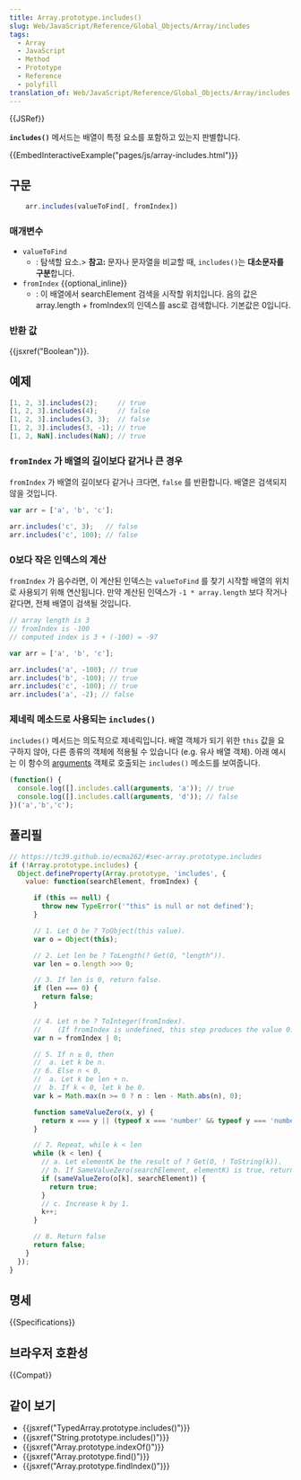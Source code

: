 ```yaml
---
title: Array.prototype.includes()
slug: Web/JavaScript/Reference/Global_Objects/Array/includes
tags:
  - Array
  - JavaScript
  - Method
  - Prototype
  - Reference
  - polyfill
translation_of: Web/JavaScript/Reference/Global_Objects/Array/includes
---
```


{{JSRef}}

**`includes()`** 메서드는 배열이 특정 요소를 포함하고 있는지 판별합니다.

{{EmbedInteractiveExample("pages/js/array-includes.html")}}

## 구문

```js
    arr.includes(valueToFind[, fromIndex])
```

### 매개변수

- `valueToFind`
  - : 탐색할 요소.> **참고:** 문자나 문자열을 비교할 때, `includes()`는 **대소문자를 구분**합니다.
- `fromIndex` {{optional_inline}}
  - : 이 배열에서 searchElement 검색을 시작할 위치입니다. 음의 값은 array.length + fromIndex의 인덱스를 asc로 검색합니다. 기본값은 0입니다.

### 반환 값

{{jsxref("Boolean")}}.

## 예제

```js
[1, 2, 3].includes(2);     // true
[1, 2, 3].includes(4);     // false
[1, 2, 3].includes(3, 3);  // false
[1, 2, 3].includes(3, -1); // true
[1, 2, NaN].includes(NaN); // true
```

### `fromIndex` 가 배열의 길이보다 같거나 큰 경우

`fromIndex` 가 배열의 길이보다 같거나 크다면, `false` 를 반환합니다. 배열은 검색되지 않을 것입니다.

```js
var arr = ['a', 'b', 'c'];

arr.includes('c', 3);   // false
arr.includes('c', 100); // false
```

### 0보다 작은 인덱스의 계산

`fromIndex` 가 음수라면, 이 계산된 인덱스는 `valueToFind` 를 찾기 시작할 배열의 위치로 사용되기 위해 연산됩니다. 만약 계산된 인덱스가 `-1 * array.length` 보다 작거나 같다면, 전체 배열이 검색될 것입니다.

```js
// array length is 3
// fromIndex is -100
// computed index is 3 + (-100) = -97

var arr = ['a', 'b', 'c'];

arr.includes('a', -100); // true
arr.includes('b', -100); // true
arr.includes('c', -100); // true
arr.includes('a', -2); // false
```

### 제네릭 메소드로 사용되는 `includes()`

`includes()` 메서드는 의도적으로 제네릭입니다. 배열 객체가 되기 위한 `this` 값을 요구하지 않아, 다른 종류의 객체에 적용될 수 있습니다 (e.g. 유사 배열 객체). 아래 예시는 이 함수의 [arguments](/ko/docs/Web/JavaScript/Reference/Functions/arguments) 객체로 호출되는 `includes()` 메소드를 보여줍니다.

```js
(function() {
  console.log([].includes.call(arguments, 'a')); // true
  console.log([].includes.call(arguments, 'd')); // false
})('a','b','c');
```

## 폴리필

```js
// https://tc39.github.io/ecma262/#sec-array.prototype.includes
if (!Array.prototype.includes) {
  Object.defineProperty(Array.prototype, 'includes', {
    value: function(searchElement, fromIndex) {

      if (this == null) {
        throw new TypeError('"this" is null or not defined');
      }

      // 1. Let O be ? ToObject(this value).
      var o = Object(this);

      // 2. Let len be ? ToLength(? Get(O, "length")).
      var len = o.length >>> 0;

      // 3. If len is 0, return false.
      if (len === 0) {
        return false;
      }

      // 4. Let n be ? ToInteger(fromIndex).
      //    (If fromIndex is undefined, this step produces the value 0.)
      var n = fromIndex | 0;

      // 5. If n ≥ 0, then
      //  a. Let k be n.
      // 6. Else n < 0,
      //  a. Let k be len + n.
      //  b. If k < 0, let k be 0.
      var k = Math.max(n >= 0 ? n : len - Math.abs(n), 0);

      function sameValueZero(x, y) {
        return x === y || (typeof x === 'number' && typeof y === 'number' && isNaN(x) && isNaN(y));
      }

      // 7. Repeat, while k < len
      while (k < len) {
        // a. Let elementK be the result of ? Get(O, ! ToString(k)).
        // b. If SameValueZero(searchElement, elementK) is true, return true.
        if (sameValueZero(o[k], searchElement)) {
          return true;
        }
        // c. Increase k by 1.
        k++;
      }

      // 8. Return false
      return false;
    }
  });
}
```

## 명세

{{Specifications}}

## 브라우저 호환성

{{Compat}}

## 같이 보기

- {{jsxref("TypedArray.prototype.includes()")}}
- {{jsxref("String.prototype.includes()")}}
- {{jsxref("Array.prototype.indexOf()")}}
- {{jsxref("Array.prototype.find()")}}
- {{jsxref("Array.prototype.findIndex()")}}
